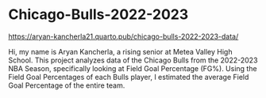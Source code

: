# Chicago-Bulls-2022-2023
https://aryan-kancherla21.quarto.pub/chicago-bulls-2022-2023-data/ 

Hi, my name is Aryan Kancherla, a rising senior at Metea Valley High School. This project analyzes data of the Chicago Bulls from the 2022-2023 NBA Season, specifically looking at Field Goal Percentage (FG%). Using the Field Goal Percentages of each Bulls player, I estimated the average Field Goal Percentage of the entire team. 
